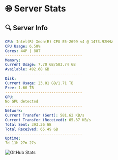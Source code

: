 # 🌐 Server Stats
## 🔍 Server Info
```yaml
CPU: Intel(R) Xeon(R) CPU E5-2699 v4 @ 1473.92MHz
CPU Usage: 6.50%
Cores: 44P | 88T
-----------------------------------
Memory:
Current Usage: 7.70 GB/503.74 GB
Available: 492.68 GB
-----------------------------------
Disk:
Current Usage: 23.81 GB/1.71 TB
Free: 1.60 TB
-----------------------------------
GPU:
No GPU detected
-----------------------------------
Network:
Current Transfer (Sent): 581.62 KB/s
Current Transfer (Received): 65.37 KB/s
Total Sent: 393.36 GB
Total Received: 65.49 GB
-----------------------------------
Uptime:
7d 11h 27m 27s
```
![GitHub Stats](https://img.shields.io/badge/Updated-2025-04-27_04:36:15-blue)